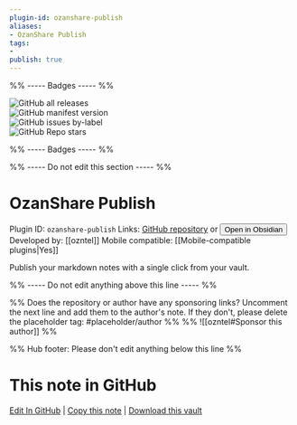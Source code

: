 ```yaml
---
plugin-id: ozanshare-publish
aliases:
- OzanShare Publish
tags: 
- 
publish: true
---
```


%% ----- Badges ----- %%

![GitHub all releases](https://img.shields.io/github/downloads/ozntel/ozanshare-publish-plugin/total?color=573E7A&logo=github&style=for-the-badge)   
![GitHub manifest version](https://img.shields.io/github/manifest-json/v/ozntel/ozanshare-publish-plugin?color=573E7A&logo=github&style=for-the-badge)   
![GitHub issues by-label](https://img.shields.io/github/issues/ozntel/ozanshare-publish-plugin/help%20wanted?color=573E7A&logo=github&style=for-the-badge)   
![GitHub Repo stars](https://img.shields.io/github/stars/ozntel/ozanshare-publish-plugin?color=573E7A&logo=github&style=for-the-badge)

%% ----- Badges ----- %%

%% ----- Do not edit this section ----- %%

# OzanShare Publish

Plugin ID: `ozanshare-publish`
Links: [GitHub repository](https://github.com/ozntel/ozanshare-publish-plugin) or [<button id=HH>Open in Obsidian</button>](obsidian://goto-plugin?id=ozanshare-publish)
Developed by: [[ozntel]]
Mobile compatible: [[Mobile-compatible plugins|Yes]]

Publish your markdown notes with a single click from your vault.

%% ----- Do not edit anything above this line ----- %% 

%% Does the repository or author have any sponsoring links? Uncomment the next line and add them to the author's note. If they don't, please delete the placeholder tag: #placeholder/author %%
%% ![[ozntel#Sponsor this author]] %%

%% Hub footer: Please don't edit anything below this line %%

# This note in GitHub

<span class="git-footer">[Edit In GitHub](https://github.dev/obsidian-community/obsidian-hub/blob/main/02%20-%20Community%20Expansions/02.05%20All%20Community%20Expansions/Plugins/ozanshare-publish.md "git-hub-edit-note") | [Copy this note](https://raw.githubusercontent.com/obsidian-community/obsidian-hub/main/02%20-%20Community%20Expansions/02.05%20All%20Community%20Expansions/Plugins/ozanshare-publish.md "git-hub-copy-note") | [Download this vault](https://github.com/obsidian-community/obsidian-hub/archive/refs/heads/main.zip "git-hub-download-vault") </span>